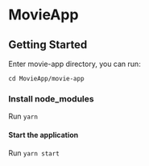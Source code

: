 # MovieApp

## Getting Started

Enter movie-app directory, you can run:

`cd MovieApp/movie-app`

### Install node_modules

Run `yarn`

#### Start the application

Run `yarn start`
